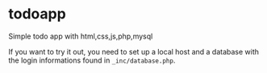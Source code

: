 # todoapp
Simple todo app with html,css,js,php,mysql


If you want to try it out, you need to set up a local host and a database with the login informations found in <code>_inc/database.php</code>.

